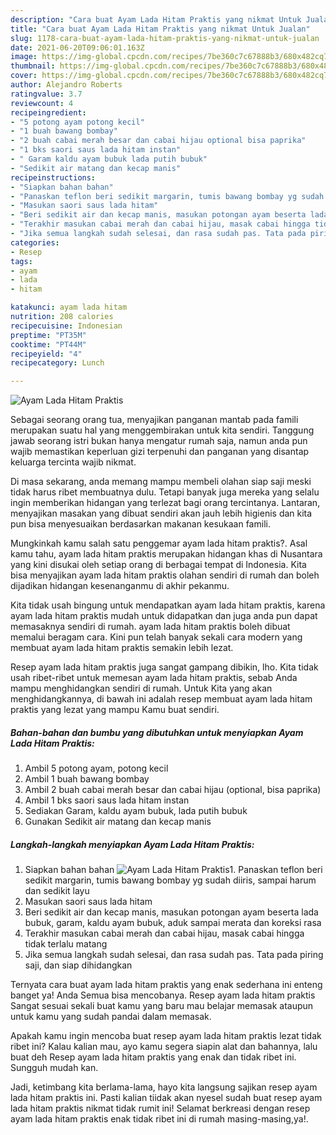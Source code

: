 ```yaml
---
description: "Cara buat Ayam Lada Hitam Praktis yang nikmat Untuk Jualan"
title: "Cara buat Ayam Lada Hitam Praktis yang nikmat Untuk Jualan"
slug: 1178-cara-buat-ayam-lada-hitam-praktis-yang-nikmat-untuk-jualan
date: 2021-06-20T09:06:01.163Z
image: https://img-global.cpcdn.com/recipes/7be360c7c67888b3/680x482cq70/ayam-lada-hitam-praktis-foto-resep-utama.jpg
thumbnail: https://img-global.cpcdn.com/recipes/7be360c7c67888b3/680x482cq70/ayam-lada-hitam-praktis-foto-resep-utama.jpg
cover: https://img-global.cpcdn.com/recipes/7be360c7c67888b3/680x482cq70/ayam-lada-hitam-praktis-foto-resep-utama.jpg
author: Alejandro Roberts
ratingvalue: 3.7
reviewcount: 4
recipeingredient:
- "5 potong ayam potong kecil"
- "1 buah bawang bombay"
- "2 buah cabai merah besar dan cabai hijau optional bisa paprika"
- "1 bks saori saus lada hitam instan"
- " Garam kaldu ayam bubuk lada putih bubuk"
- "Sedikit air matang dan kecap manis"
recipeinstructions:
- "Siapkan bahan bahan"
- "Panaskan teflon beri sedikit margarin, tumis bawang bombay yg sudah diiris, sampai harum dan sedikit layu"
- "Masukan saori saus lada hitam"
- "Beri sedikit air dan kecap manis, masukan potongan ayam beserta lada bubuk, garam, kaldu ayam bubuk, aduk sampai merata dan koreksi rasa"
- "Terakhir masukan cabai merah dan cabai hijau, masak cabai hingga tidak terlalu matang"
- "Jika semua langkah sudah selesai, dan rasa sudah pas. Tata pada piring saji, dan siap dihidangkan"
categories:
- Resep
tags:
- ayam
- lada
- hitam

katakunci: ayam lada hitam 
nutrition: 208 calories
recipecuisine: Indonesian
preptime: "PT35M"
cooktime: "PT44M"
recipeyield: "4"
recipecategory: Lunch

---
```



![Ayam Lada Hitam Praktis](https://img-global.cpcdn.com/recipes/7be360c7c67888b3/680x482cq70/ayam-lada-hitam-praktis-foto-resep-utama.jpg)

Sebagai seorang orang tua, menyajikan panganan mantab pada famili merupakan suatu hal yang menggembirakan untuk kita sendiri. Tanggung jawab seorang istri bukan hanya mengatur rumah saja, namun anda pun wajib memastikan keperluan gizi terpenuhi dan panganan yang disantap keluarga tercinta wajib nikmat.

Di masa  sekarang, anda memang mampu membeli olahan siap saji meski tidak harus ribet membuatnya dulu. Tetapi banyak juga mereka yang selalu ingin memberikan hidangan yang terlezat bagi orang tercintanya. Lantaran, menyajikan masakan yang dibuat sendiri akan jauh lebih higienis dan kita pun bisa menyesuaikan berdasarkan makanan kesukaan famili. 



Mungkinkah kamu salah satu penggemar ayam lada hitam praktis?. Asal kamu tahu, ayam lada hitam praktis merupakan hidangan khas di Nusantara yang kini disukai oleh setiap orang di berbagai tempat di Indonesia. Kita bisa menyajikan ayam lada hitam praktis olahan sendiri di rumah dan boleh dijadikan hidangan kesenanganmu di akhir pekanmu.

Kita tidak usah bingung untuk mendapatkan ayam lada hitam praktis, karena ayam lada hitam praktis mudah untuk didapatkan dan juga anda pun dapat memasaknya sendiri di rumah. ayam lada hitam praktis boleh dibuat memalui beragam cara. Kini pun telah banyak sekali cara modern yang membuat ayam lada hitam praktis semakin lebih lezat.

Resep ayam lada hitam praktis juga sangat gampang dibikin, lho. Kita tidak usah ribet-ribet untuk memesan ayam lada hitam praktis, sebab Anda mampu menghidangkan sendiri di rumah. Untuk Kita yang akan menghidangkannya, di bawah ini adalah resep membuat ayam lada hitam praktis yang lezat yang mampu Kamu buat sendiri.

<!--inarticleads1-->

##### Bahan-bahan dan bumbu yang dibutuhkan untuk menyiapkan Ayam Lada Hitam Praktis:

1. Ambil 5 potong ayam, potong kecil
1. Ambil 1 buah bawang bombay
1. Ambil 2 buah cabai merah besar dan cabai hijau (optional, bisa paprika)
1. Ambil 1 bks saori saus lada hitam instan
1. Sediakan  Garam, kaldu ayam bubuk, lada putih bubuk
1. Gunakan Sedikit air matang dan kecap manis




<!--inarticleads2-->

##### Langkah-langkah menyiapkan Ayam Lada Hitam Praktis:

1. Siapkan bahan bahan
<img src="https://img-global.cpcdn.com/steps/c22a629f10e88467/160x128cq70/ayam-lada-hitam-praktis-langkah-memasak-1-foto.jpg" alt="Ayam Lada Hitam Praktis">1. Panaskan teflon beri sedikit margarin, tumis bawang bombay yg sudah diiris, sampai harum dan sedikit layu
1. Masukan saori saus lada hitam
1. Beri sedikit air dan kecap manis, masukan potongan ayam beserta lada bubuk, garam, kaldu ayam bubuk, aduk sampai merata dan koreksi rasa
1. Terakhir masukan cabai merah dan cabai hijau, masak cabai hingga tidak terlalu matang
1. Jika semua langkah sudah selesai, dan rasa sudah pas. Tata pada piring saji, dan siap dihidangkan




Ternyata cara buat ayam lada hitam praktis yang enak sederhana ini enteng banget ya! Anda Semua bisa mencobanya. Resep ayam lada hitam praktis Sangat sesuai sekali buat kamu yang baru mau belajar memasak ataupun untuk kamu yang sudah pandai dalam memasak.

Apakah kamu ingin mencoba buat resep ayam lada hitam praktis lezat tidak ribet ini? Kalau kalian mau, ayo kamu segera siapin alat dan bahannya, lalu buat deh Resep ayam lada hitam praktis yang enak dan tidak ribet ini. Sungguh mudah kan. 

Jadi, ketimbang kita berlama-lama, hayo kita langsung sajikan resep ayam lada hitam praktis ini. Pasti kalian tiidak akan nyesel sudah buat resep ayam lada hitam praktis nikmat tidak rumit ini! Selamat berkreasi dengan resep ayam lada hitam praktis enak tidak ribet ini di rumah masing-masing,ya!.

